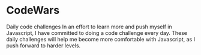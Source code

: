 # CodeWars
Daily code challenges
In an effort to learn more and push myself in Javascript, I have committed to doing a code challenge every day. These daily challenges will help me become more comfortable with Javascript, as I push forward to harder levels.
